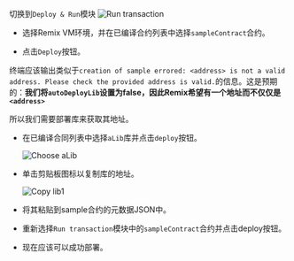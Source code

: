 切换到`Deploy & Run`模块
![Run transaction](https://github.com/ethereum/remix-workshops/raw/master/DeployWithLibraries/4_Linking_and_Deploying/images/remix_runtransaction.png "Run Transaction")

- 选择Remix VM环境，并在已编译合约列表中选择`sampleContract`合约。

- 点击`Deploy`按钮。

终端应该输出类似于`creation of sample errored: <address> is not a valid address. Please check the provided address is valid.`的信息。这是预期的：**我们将`autoDeployLib`设置为false，因此Remix希望有一个地址而不仅仅是`<address>`**

所以我们需要部署库来获取其地址。

- 在已编译合同列表中选择`aLib`库并点击`deploy`按钮。

  ![Choose aLib](https://github.com/ethereum/remix-workshops/raw/master/DeployWithLibraries/4_Linking_and_Deploying/images/contract_alib.png "Choose aLib")

- 单击剪贴板图标以复制库的地址。

  ![Copy lib1](https://github.com/ethereum/remix-workshops/raw/master/DeployWithLibraries/4_Linking_and_Deploying/images/alib_copy.png "Copy")

- 将其粘贴到sample合约的元数据JSON中。

- 重新选择`Run transaction`模块中的`sampleContract`合约并点击deploy按钮。

- 现在应该可以成功部署。


